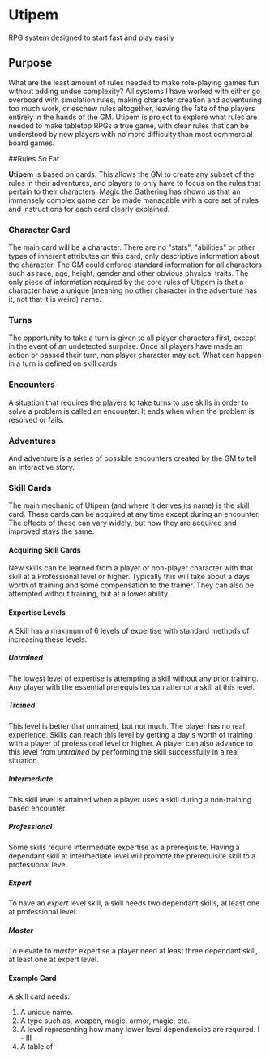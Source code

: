 # Utipem

RPG system designed to start fast and play easily

## Purpose

What are the least amount of rules needed to make role-playing games fun without adding undue complexity? All systems I have worked with either go overboard with simulation rules, making character creation and adventuring too much work, or eschew rules altogether, leaving the fate of the players entirely in the hands of the GM. Utipem is project to explore what rules are needed to make tabletop RPGs a true game, with clear rules that can be understood by new players with no more difficulty than most commercial board games.

##Rules So Far

**Utipem** is based on cards. This allows the GM to create any subset of the rules in their adventures, and players to only have to focus on the rules that pertain to their characters. Magic the Gathering has shown us that an immensely complex game can be made managable with a core set of rules and instructions for each card clearly explained.

### Character Card

The main card will be a character. There are no "stats", "abilities" or other types of inherent attributes on this card, only descriptive information about the character. The GM could enforce standard information for all characters such as race, age, height, gender and other obvious physical traits. The only piece of information required by the core rules of Utipem is that a character have a unique (meaning no other character in the adventure has it, not that it is weird) name.

### Turns

The opportunity to take a turn is given to all player characters first, except in the event of an undetected surprise. Once all players have made an action or passed their turn, non player character may act. What can happen in a turn is defined on skill cards.

### Encounters

A situation that requires the players to take turns to use skills in order to solve a problem is called an encounter. It ends when when the problem is resolved or fails.

### Adventures

And adventure is a series of possible encounters created by the GM to tell an interactive story.

### Skill Cards

The main mechanic of Utipem (and where it derives its name) is the skill card. These cards can be acquired at any time except during an encounter. The effects of these can vary widely, but how they are acquired and improved stays the same.

#### Acquiring Skill Cards

New skills can be learned from a player or non-player character with that skill at a Professional level or higher. Typically this will take about a days worth of training and some compensation to the trainer. They can also be attempted without training, but at a lower ability.

#### Expertise Levels

A Skill has a maximum of 6 levels of expertise with standard methods of increasing these levels.

##### Untrained

The lowest level of expertise is attempting a skill without any prior training. Any player with the essential prerequisites can attempt a skill at this level.

##### Trained

This level is better that untrained, but not much. The player has no real experience. Skills can reach this level by getting a day's worth of training with a player of professional level or higher. A player can also advance to this level from *untrained* by performing the skill successfully in a real situation.

##### Intermediate

This skill level is attained when a player uses a skill during a non-training based encounter.

##### Professional

Some skills require intermediate expertise as a prerequisite. Having a dependant skill at intermediate level will promote the prerequisite skill to a professional level.

##### Expert

To have an *expert* level skill, a skill needs two dependant skills, at least one at professional level.

##### Master

To elevate to *master* expertise a player need at least three dependant skill, at least one at expert level.

#### Example Card

A skill card needs:

1. A unique name.
2. A type such as, weapon, magic, armor, magic, etc.
3. A level representing how many lower level dependencies are required. I - III
4. A table of 
